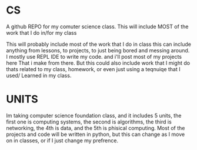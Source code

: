 # CS
A github REPO for my comuter science class. This will include MOST of the work that I do in/for my class

This will probably include most of the work that I do in class this can include anything from lessons, to projects, to just being bored and messing around.
I mostly use REPL IDE to write my code. and i'll post most of my projects here That i make from there. 
But this could also include work that I might do thats related to my class, homework, or even just using a teqnuiqe that I used/ Learned in my class.

# UNITS 
Im taking computer science foundation class, and it includes 5 units, the first one is computing systems, the second is algorithms, the third is networking, the 4th is data, and the 5th is phisical computing. 
Most of the projects and code will be written in python, but this can change as I move on in classes, or if I just change my prefrence.



